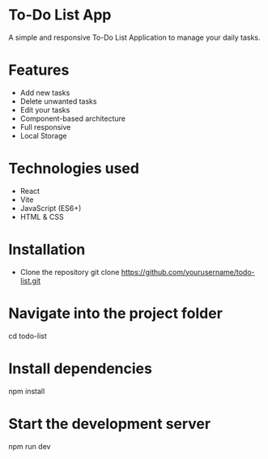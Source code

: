 # To-Do List App
A simple and responsive To-Do List Application to manage your daily tasks.

# Features
- Add new tasks
- Delete unwanted tasks
- Edit your tasks
- Component-based architecture
- Full responsive
- Local Storage

# Technologies used
- React
- Vite
- JavaScript (ES6+)
- HTML & CSS

# Installation
- Clone the repository
git clone https://github.com/yourusername/todo-list.git

# Navigate into the project folder
cd todo-list

# Install dependencies
npm install

# Start the development server
npm run dev
